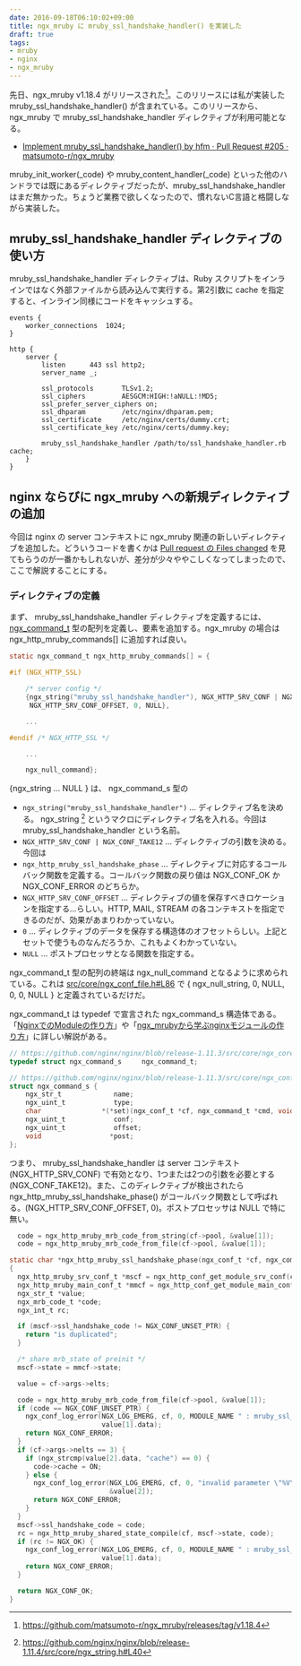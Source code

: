 ```yaml
---
date: 2016-09-18T06:10:02+09:00
title: ngx_mruby に mruby_ssl_handshake_handler() を実装した
draft: true
tags:
- mruby
- nginx
- ngx_mruby
---
```

先日、ngx_mruby v1.18.4 がリリースされた[^1]。このリリースには私が実装した mruby_ssl_handshake_handler() が含まれている。このリリースから、ngx_mruby で mruby_ssl_handshake_handler ディレクティブが利用可能となる。

- [Implement mruby\_ssl\_handshake\_handler\(\) by hfm · Pull Request \#205 · matsumoto\-r/ngx\_mruby](https://github.com/matsumoto-r/ngx_mruby/pull/205)

mruby_init_worker(\_code) や mruby_content_handler(\_code) といった他のハンドラでは既にあるディレクティブだったが、mruby_ssl_handshake_handler はまだ無かった。ちょうど業務で欲しくなったので、慣れないC言語と格闘しながら実装した。

mruby_ssl_handshake_handler ディレクティブの使い方
---

mruby_ssl_handshake_handler ディレクティブは、Ruby スクリプトをインラインではなく外部ファイルから読み込んで実行する。第2引数に cache を指定すると、インライン同様にコードをキャッシュする。

```nginx
events {
    worker_connections  1024;
}

http {
    server {
        listen      443 ssl http2;
        server_name _;

        ssl_protocols       TLSv1.2;
        ssl_ciphers         AESGCM:HIGH:!aNULL:!MD5;
        ssl_prefer_server_ciphers on;
        ssl_dhparam         /etc/nginx/dhparam.pem;
        ssl_certificate     /etc/nginx/certs/dummy.crt;
        ssl_certificate_key /etc/nginx/certs/dummy.key;

        mruby_ssl_handshake_handler /path/to/ssl_handshake_handler.rb cache;
    }
}
```

nginx ならびに ngx_mruby への新規ディレクティブの追加
---

今回は nginx の server コンテキストに ngx_mruby 関連の新しいディレクティブを追加した。どういうコードを書くかは [Pull request の Files changed](https://github.com/matsumoto-r/ngx_mruby/pull/205/files) を見てもらうのが一番かもしれないが、差分が少々ややこしくなってしまったので、ここで解説することにする。

### ディレクティブの定義

まず、 mruby_ssl_handshake_handler ディレクティブを定義するには、[ngx_command_t](https://www.nginx.com/resources/wiki/extending/api/configuration/#ngx-command-t) 型の配列を定義し、要素を追加する。ngx_mruby の場合は ngx_http_mruby_commands[] に追加すれば良い。

```c
static ngx_command_t ngx_http_mruby_commands[] = {

#if (NGX_HTTP_SSL)

    /* server config */
    {ngx_string("mruby_ssl_handshake_handler"), NGX_HTTP_SRV_CONF | NGX_CONF_TAKE12, ngx_http_mruby_ssl_handshake_phase,
     NGX_HTTP_SRV_CONF_OFFSET, 0, NULL},

    ...

#endif /* NGX_HTTP_SSL */

    ...

    ngx_null_command};
```

{ngx_string ... NULL } は、 ngx_command_s 型の

- `ngx_string("mruby_ssl_handshake_handler")` ... ディレクティブ名を決める。 ngx_string [^4] というマクロにディレクティブ名を入れる。今回は mruby_ssl_handshake_handler という名前。
- `NGX_HTTP_SRV_CONF | NGX_CONF_TAKE12` ... ディレクティブの引数を決める。今回は
- `ngx_http_mruby_ssl_handshake_phase` ... ディレクティブに対応するコールバック関数を定義する。コールバック関数の戻り値は NGX_CONF_OK か NGX_CONF_ERROR のどちらか。
- `NGX_HTTP_SRV_CONF_OFFSET` ... ディレクティブの値を保存すべきロケーションを指定する...らしい。HTTP, MAIL, STREAM の各コンテキストを指定できるのだが、効果があまりわかっていない。
- `0` ... ディレクティブのデータを保存する構造体のオフセットらしい。上記とセットで使うものなんだろうか、これもよくわかっていない。
- `NULL` ... ポストプロセッサとなる関数を指定する。

ngx_command_t 型の配列の終端は ngx_null_command となるように求められている。これは
[src/core/ngx_conf_file.h#L86](https://github.com/nginx/nginx/blob/release-1.11.3/src/core/ngx_conf_file.h#L86) で { ngx_null_string, 0, NULL, 0, 0, NULL } と定義されているだけだ。

ngx_command_t は typedef で宣言された ngx_command_s 構造体である。「[NginxでのModuleの作り方](http://yone098.hatenablog.com/entry/20090930/1254275423)」や「[ngx\_mrubyから学ぶnginxモジュールの作り方](http://blog.matsumoto-r.jp/?p=2841)」に詳しい解説がある。

```c
// https://github.com/nginx/nginx/blob/release-1.11.3/src/core/ngx_core.h#L22
typedef struct ngx_command_s     ngx_command_t;

// https://github.com/nginx/nginx/blob/release-1.11.3/src/core/ngx_conf_file.h#L77-L84
struct ngx_command_s {
    ngx_str_t             name;
    ngx_uint_t            type;
    char               *(*set)(ngx_conf_t *cf, ngx_command_t *cmd, void *conf);
    ngx_uint_t            conf;
    ngx_uint_t            offset;
    void                 *post;
};
```

つまり、 mruby_ssl_handshake_handler は server コンテキスト (NGX_HTTP_SRV_CONF) で有効となり、1つまたは2つの引数を必要とする (NGX_CONF_TAKE12)。また、このディレクティブが検出されたら ngx_http_mruby_ssl_handshake_phase() がコールバック関数として呼ばれる。(NGX_HTTP_SRV_CONF_OFFSET, 0)。ポストプロセッサは NULL で特に無い。

```c
  code = ngx_http_mruby_mrb_code_from_string(cf->pool, &value[1]);
  code = ngx_http_mruby_mrb_code_from_file(cf->pool, &value[1]);
```

```c
static char *ngx_http_mruby_ssl_handshake_phase(ngx_conf_t *cf, ngx_command_t *cmd, void *conf)
{
  ngx_http_mruby_srv_conf_t *mscf = ngx_http_conf_get_module_srv_conf(cf, ngx_http_mruby_module);
  ngx_http_mruby_main_conf_t *mmcf = ngx_http_conf_get_module_main_conf(cf, ngx_http_mruby_module);
  ngx_str_t *value;
  ngx_mrb_code_t *code;
  ngx_int_t rc;

  if (mscf->ssl_handshake_code != NGX_CONF_UNSET_PTR) {
    return "is duplicated";
  }

  /* share mrb_state of preinit */
  mscf->state = mmcf->state;

  value = cf->args->elts;

  code = ngx_http_mruby_mrb_code_from_file(cf->pool, &value[1]);
  if (code == NGX_CONF_UNSET_PTR) {
    ngx_conf_log_error(NGX_LOG_EMERG, cf, 0, MODULE_NAME " : mruby_ssl_handshake_phase mrb_file(%s) open failed",
                       value[1].data);
    return NGX_CONF_ERROR;
  }
  if (cf->args->nelts == 3) {
    if (ngx_strcmp(value[2].data, "cache") == 0) {
      code->cache = ON;
    } else {
      ngx_conf_log_error(NGX_LOG_EMERG, cf, 0, "invalid parameter \"%V\", vaild parameter is only \"cache\"",
                         &value[2]);
      return NGX_CONF_ERROR;
    }
  }
  mscf->ssl_handshake_code = code;
  rc = ngx_http_mruby_shared_state_compile(cf, mscf->state, code);
  if (rc != NGX_OK) {
    ngx_conf_log_error(NGX_LOG_EMERG, cf, 0, MODULE_NAME " : mruby_ssl_handshake_phase mrb_file(%s) open failed",
                       value[1].data);
    return NGX_CONF_ERROR;
  }

  return NGX_CONF_OK;
}
```

[^1]: https://github.com/matsumoto-r/ngx_mruby/releases/tag/v1.18.4
[^2]: [HTTP/2へのmruby活用やこれからのTLS設定と大量証明書設定の効率化について - 人間とウェブの未来](http://hb.matsumoto-r.jp/entry/2016/02/05/140442)
[^3]: http://www.nginxguts.com/2011/09/configuration-directives/
[^4]: https://github.com/nginx/nginx/blob/release-1.11.4/src/core/ngx_string.h#L40
